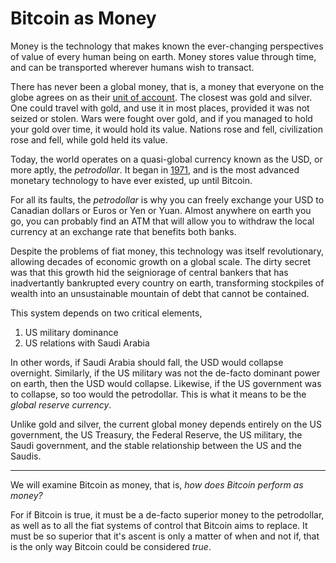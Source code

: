 # Bitcoin as Money

Money is the technology that makes known the
 ever-changing perspectives of value of every
 human being on earth.
Money stores value through time,
 and can be transported wherever
 humans wish to transact.

There has never been a global money,
 that is, a money that everyone on the
 globe agrees on as their 
 [unit of account](unit-of-account.md).
The closest was gold and silver.
 One could travel with gold, and use it
 in most places, provided it was not seized
 or stolen.
Wars were fought over gold,
 and if you managed to hold your
 gold over time, it would hold its value.
Nations rose and fell,
 civilization rose and fell,
 while gold held its value.

Today, the world operates on a quasi-global
 currency known as the USD, or more aptly,
 the *petrodollar*.
It began in 
 [1971](https://wtfhappenedin1971.com/),
 and is the most advanced monetary technology
 to have ever existed, up until Bitcoin.

For all its faults,
 the *petrodollar* is why you can freely exchange
 your USD to Canadian dollars or Euros or Yen
 or Yuan. 
Almost anywhere on earth you go,
 you can probably find an ATM that will 
 allow you to withdraw the local currency
 at an exchange rate that benefits both banks.

Despite the problems of fiat money,
 this technology was itself revolutionary,
 allowing decades of economic growth
 on a global scale.
The dirty secret was that this growth
 hid the seigniorage of central bankers
 that has inadvertantly bankrupted
 every country on earth,
 transforming stockpiles of wealth into an unsustainable
 mountain of debt that cannot be contained.

This system depends on two critical elements,

1. US military dominance
2. US relations with Saudi Arabia

In other words, if Saudi Arabia should fall,
 the USD would collapse overnight.
Similarly, if the US military was not the de-facto
 dominant power on earth, then the USD would collapse.
Likewise, if the US government was to collapse, 
 so too would the petrodollar.
This is what it means to be the *global reserve currency*.

Unlike gold and silver, the current global money
 depends entirely on the US government, the US Treasury,
 the Federal Reserve, the US military, the Saudi government,
 and the stable relationship between the US and the Saudis.


---


We will examine Bitcoin as money, that is,
 *how does Bitcoin perform as money?*

For if Bitcoin is true, it must be a de-facto superior
 money to the petrodollar, as well as to all the fiat systems
 of control that Bitcoin aims to replace.
It must be so superior that it's ascent is
 only a matter of when and not if, that is
 the only way Bitcoin could be considered *true*.

